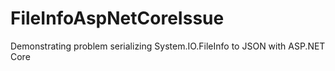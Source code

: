 # FileInfoAspNetCoreIssue
Demonstrating problem serializing System.IO.FileInfo to JSON with ASP.NET Core
